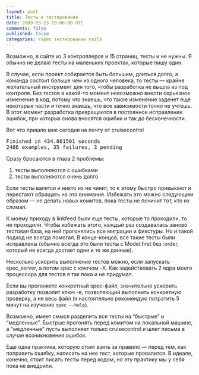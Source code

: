 ```yaml
---           
layout: post
title: Тесты и тестирование
date: 2009-03-23 19:06:00 UTC
comments: false
published: false
categories: rspec тестирование rails
---
```


Возможно, в сайте из 3 контроллеров и 15 страниц, тесты и не нужны. Я обычно не делаю тесты на маленьких проектах, которые пишу один.

В случае, если проект собирается быть большим, длиться долго, а команда состоит больше чем из одного человека, то тесты — крайне желательный инструмент для того, чтобы разработка не вышла из под контроля. Без тестов в какой-то момент невозможно внести серьезное изменение в код, потому что знаешь, что такое изменение заденет еще некоторые части и точно знаешь, что все зависимости точно не учтешь. В этот момент разработка превращается в постоянное исправление ошибок, при которых снова вносятся ошибки и так до бесконечности.

Вот что пришло мне сегодня на почту от cruisecontrol
<pre>
Finished in 434.861501 seconds 
2486 examples, 35 failures, 3 pending </pre>
Сразу бросаются в глаза 2 проблемы: <ol><li>тесты выполняются с ошибками</li><li>тесты выполняются очень долго</li></ol>
Если тесты валятся и никто их не чинит, то к этому быстро привыкают и перестают обращать на это внимание. Избежать это можно следующим образом — не делать новых комитов, пока тесты не починит тот, кто их сломал.

К моему приходу в linkfeed были еще тесты, которые то проходили, то не проходили. Чтобы избежать этого, каждый раз создавалась заново тестовая база, на ней прогонялись все миграции и фикстуры. Но и такой подход не всегда помогал. В конце-концов, все такие тесты были исправлены (обычно всегда это были тесты с Model.first без :order, который не всегда достает одни и те же данные).

Несколько ускорить выполнение тестов можно, если запускать spec_server, а потом spec с ключом -X. Как задействовать 2 ядра моего процессора для тестов я так пока и не придумал.

Если вы прогоняете конкретный spec-файл, значительно ускорить разработку позволит ключ -e, позволяющий выполнить конкретную проверку, а не весь файл (я настоятельно рекомендую потратить 5 минут на изучение <code>spec --help</code>).

Возможно, имеет смысл разделить все тесты на “быстрые” и “медленные”. Быстрые прогонять перед комитом на локальной машине, а "медленные" пусть выполняет только cruisecontrol и шлет письма в случае возникновения ошибок.

Еще одна практика, которую стоит взять за правило — перед тем, как поправить ошибку, написать на нее тест, которые провалится. В идеале, конечно, стоит писать тесты перед кодом, но эту практику мы у себя пока не внедрили.<div class="blogger-post-footer"><img width='1' height='1' src='https://blogger.googleusercontent.com/tracker/12147316-5750077362236494456?l=evtuhovich.blogspot.com' alt='' /></div>
